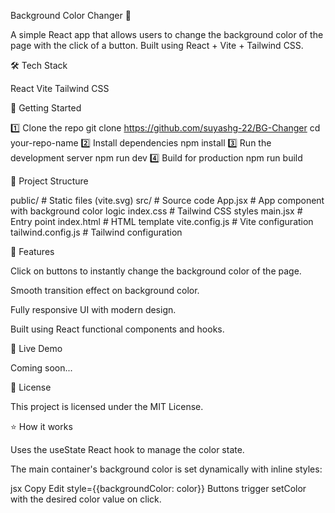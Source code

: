 Background Color Changer 🎨


A simple React app that allows users to change the background color of the page with the click of a button.
Built using React + Vite + Tailwind CSS.

🛠️ Tech Stack


React
Vite
Tailwind CSS

🚀 Getting Started


1️⃣ Clone the repo
git clone https://github.com/suyashg-22/BG-Changer
cd your-repo-name
2️⃣ Install dependencies
npm install
3️⃣ Run the development server
npm run dev
4️⃣ Build for production
npm run build

📂 Project Structure


public/           # Static files (vite.svg)
src/              # Source code
  App.jsx         # App component with background color logic
  index.css       # Tailwind CSS styles
  main.jsx        # Entry point
index.html        # HTML template
vite.config.js    # Vite configuration
tailwind.config.js # Tailwind configuration


🎨 Features


Click on buttons to instantly change the background color of the page.

Smooth transition effect on background color.

Fully responsive UI with modern design.

Built using React functional components and hooks.


🔗 Live Demo

Coming soon...

📜 License


This project is licensed under the MIT License.

⭐ How it works


Uses the useState React hook to manage the color state.

The main container's background color is set dynamically with inline styles:

jsx
Copy
Edit
style={{backgroundColor: color}}
Buttons trigger setColor with the desired color value on click.
